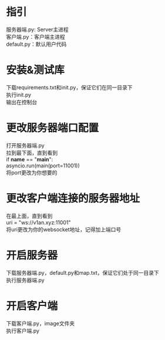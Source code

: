 # 指引  
服务器端.py: Server主进程  
客户端.py：客户端主进程  
default.py：默认用户代码  
  
# 安装&测试库  
下载requirements.txt和init.py，保证它们在同一目录下  
执行init.py  
输出在控制台  
  
# 更改服务器端口配置  
打开服务器端.py  
拉到最下面，直到看到  
if __name__ == "__main__":  
    	asyncio.run(main(port=11001))  
将port更改为你想要的  
  
# 更改客户端连接的服务器地址  
在最上面，直到看到  
uri = "ws://v1an.xyz:11001"  
将uri更改为你的websocket地址，记得加上端口号  
  
# 开启服务器  
下载服务器端.py，default.py和map.txt，保证它们处于同一目录下  
执行服务器端.py  
  
# 开启客户端  
下载客户端.py，image文件夹  
执行客户端.py  
  
